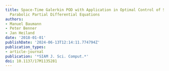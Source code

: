 ```yaml
---
title: Space-Time Galerkin POD with Application in Optimal Control of Semi-linear
  Parabolic Partial Differential Equations
authors:
- Manuel Baumann
- Peter Benner
- Jan Heiland
date: '2018-01-01'
publishDate: '2024-06-13T12:14:11.774794Z'
publication_types:
- article-journal
publication: '*SIAM J. Sci. Comput.*'
doi: 10.1137/17M1135281
---
```

